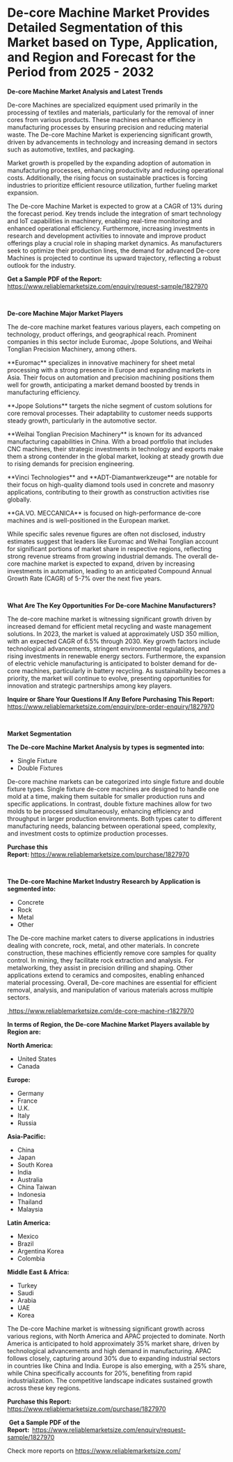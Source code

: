 <p><h1>De-core Machine Market Provides Detailed Segmentation of this Market based on Type, Application, and Region and Forecast for the Period from 2025 - 2032</h1></p><p><strong>De-core Machine Market Analysis and Latest Trends</strong></p>
<p><p>De-core Machines are specialized equipment used primarily in the processing of textiles and materials, particularly for the removal of inner cores from various products. These machines enhance efficiency in manufacturing processes by ensuring precision and reducing material waste. The De-core Machine Market is experiencing significant growth, driven by advancements in technology and increasing demand in sectors such as automotive, textiles, and packaging.</p><p>Market growth is propelled by the expanding adoption of automation in manufacturing processes, enhancing productivity and reducing operational costs. Additionally, the rising focus on sustainable practices is forcing industries to prioritize efficient resource utilization, further fueling market expansion.</p><p>The De-core Machine Market is expected to grow at a CAGR of 13% during the forecast period. Key trends include the integration of smart technology and IoT capabilities in machinery, enabling real-time monitoring and enhanced operational efficiency. Furthermore, increasing investments in research and development activities to innovate and improve product offerings play a crucial role in shaping market dynamics. As manufacturers seek to optimize their production lines, the demand for advanced De-core Machines is projected to continue its upward trajectory, reflecting a robust outlook for the industry.</p></p>
<p><strong>Get a Sample PDF of the Report:&nbsp;</strong> <a href="https://www.reliablemarketsize.com/enquiry/request-sample/1827970?utm_campaign=2235&utm_medium=2&utm_source=Github&utm_content=ia&utm_term=28022025&utm_id=de-core-machine">https://www.reliablemarketsize.com/enquiry/request-sample/1827970</a></p>
<p>&nbsp;</p>
<p><strong>De-core Machine Major Market Players</strong></p>
<p><p>The de-core machine market features various players, each competing on technology, product offerings, and geographical reach. Prominent companies in this sector include Euromac, Jpope Solutions, and Weihai Tonglian Precision Machinery, among others.</p><p>**Euromac** specializes in innovative machinery for sheet metal processing with a strong presence in Europe and expanding markets in Asia. Their focus on automation and precision machining positions them well for growth, anticipating a market demand boosted by trends in manufacturing efficiency.</p><p>**Jpope Solutions** targets the niche segment of custom solutions for core removal processes. Their adaptability to customer needs supports steady growth, particularly in the automotive sector. </p><p>**Weihai Tonglian Precision Machinery** is known for its advanced manufacturing capabilities in China. With a broad portfolio that includes CNC machines, their strategic investments in technology and exports make them a strong contender in the global market, looking at steady growth due to rising demands for precision engineering.</p><p>**Vinci Technologies** and **ADT-Diamantwerkzeuge** are notable for their focus on high-quality diamond tools used in concrete and masonry applications, contributing to their growth as construction activities rise globally.</p><p>**GA.VO. MECCANICA** is focused on high-performance de-core machines and is well-positioned in the European market.</p><p>While specific sales revenue figures are often not disclosed, industry estimates suggest that leaders like Euromac and Weihai Tonglian account for significant portions of market share in respective regions, reflecting strong revenue streams from growing industrial demands. The overall de-core machine market is expected to expand, driven by increasing investments in automation, leading to an anticipated Compound Annual Growth Rate (CAGR) of 5-7% over the next five years.</p></p>
<p>&nbsp;</p>
<p><strong>What Are The Key Opportunities For De-core Machine Manufacturers?</strong></p>
<p><p>The de-core machine market is witnessing significant growth driven by increased demand for efficient metal recycling and waste management solutions. In 2023, the market is valued at approximately USD 350 million, with an expected CAGR of 6.5% through 2030. Key growth factors include technological advancements, stringent environmental regulations, and rising investments in renewable energy sectors. Furthermore, the expansion of electric vehicle manufacturing is anticipated to bolster demand for de-core machines, particularly in battery recycling. As sustainability becomes a priority, the market will continue to evolve, presenting opportunities for innovation and strategic partnerships among key players.</p></p>
<p><strong>Inquire or Share Your Questions If Any Before Purchasing This Report:</strong> <a href="https://www.reliablemarketsize.com/enquiry/pre-order-enquiry/1827970?utm_campaign=2235&utm_medium=2&utm_source=Github&utm_content=ia&utm_term=28022025&utm_id=de-core-machine">https://www.reliablemarketsize.com/enquiry/pre-order-enquiry/1827970</a></p>
<p>&nbsp;</p>
<p><strong>Market Segmentation</strong></p>
<p><strong>The De-core Machine Market Analysis by types is segmented into:</strong></p>
<p><ul><li>Single Fixture</li><li>Double Fixtures</li></ul></p>
<p><p>De-core machine markets can be categorized into single fixture and double fixture types. Single fixture de-core machines are designed to handle one mold at a time, making them suitable for smaller production runs and specific applications. In contrast, double fixture machines allow for two molds to be processed simultaneously, enhancing efficiency and throughput in larger production environments. Both types cater to different manufacturing needs, balancing between operational speed, complexity, and investment costs to optimize production processes.</p></p>
<p><strong>Purchase this Report:&nbsp;</strong><a href="https://www.reliablemarketsize.com/purchase/1827970?utm_campaign=2235&utm_medium=2&utm_source=Github&utm_content=ia&utm_term=28022025&utm_id=de-core-machine">https://www.reliablemarketsize.com/purchase/1827970</a></p>
<p>&nbsp;</p>
<p><strong>The De-core Machine Market Industry Research by Application is segmented into:</strong></p>
<p><ul><li>Concrete</li><li>Rock</li><li>Metal</li><li>Other</li></ul></p>
<p><p>The De-core machine market caters to diverse applications in industries dealing with concrete, rock, metal, and other materials. In concrete construction, these machines efficiently remove core samples for quality control. In mining, they facilitate rock extraction and analysis. For metalworking, they assist in precision drilling and shaping. Other applications extend to ceramics and composites, enabling enhanced material processing. Overall, De-core machines are essential for efficient removal, analysis, and manipulation of various materials across multiple sectors.</p></p>
<p><a href="https://www.reliablemarketsize.com/de-core-machine-r1827970?utm_campaign=2235&utm_medium=2&utm_source=Github&utm_content=ia&utm_term=28022025&utm_id=de-core-machine">&nbsp;https://www.reliablemarketsize.com/de-core-machine-r1827970</a></p>
<p><strong>In terms of Region, the De-core Machine Market Players available by Region are:</strong></p>
<p>
    <p> <strong> North America: </strong>
        <ul>
            <li>United States</li>
            <li>Canada</li>
        </ul>
        </p> 
    <p> <strong> Europe: </strong>
        <ul>
            <li>Germany</li>
            <li>France</li>
            <li>U.K.</li>
            <li>Italy</li>
            <li>Russia</li>
        </ul>
        </p> 
    <p> <strong> Asia-Pacific: </strong>
        <ul>
            <li>China</li>
            <li>Japan</li>
            <li>South Korea</li>
            <li>India</li>
            <li>Australia</li>
            <li>China Taiwan</li>
            <li>Indonesia</li>
            <li>Thailand</li>
            <li>Malaysia</li>
        </ul>
        </p> 
    <p> <strong> Latin America: </strong>
        <ul>
            <li>Mexico</li>
            <li>Brazil</li>
            <li>Argentina Korea</li>
            <li>Colombia</li>
        </ul>
        </p> 
    <p> <strong> Middle East & Africa: </strong>
        <ul>
            <li>Turkey</li>
            <li>Saudi</li>
            <li>Arabia</li>
            <li>UAE</li>
            <li>Korea</li>
        </ul>
    </p>
    </p>
<p><p>The De-core Machine market is witnessing significant growth across various regions, with North America and APAC projected to dominate. North America is anticipated to hold approximately 35% market share, driven by technological advancements and high demand in manufacturing. APAC follows closely, capturing around 30% due to expanding industrial sectors in countries like China and India. Europe is also emerging, with a 25% share, while China specifically accounts for 20%, benefiting from rapid industrialization. The competitive landscape indicates sustained growth across these key regions.</p></p>
<p><strong>Purchase this Report: </strong><a href="https://www.reliablemarketsize.com/purchase/1827970?utm_campaign=2235&utm_medium=2&utm_source=Github&utm_content=ia&utm_term=28022025&utm_id=de-core-machine">https://www.reliablemarketsize.com/purchase/1827970</a></p>
<p>&nbsp;<strong>Get a Sample PDF of the Report:&nbsp;&nbsp;</strong><a href="https://www.reliablemarketsize.com/enquiry/request-sample/1827970?utm_campaign=2235&utm_medium=2&utm_source=Github&utm_content=ia&utm_term=28022025&utm_id=de-core-machine">https://www.reliablemarketsize.com/enquiry/request-sample/1827970</a></p>
<p><strong></strong></p>
<p>Check more reports on <a href="https://www.reliablemarketsize.com/?utm_campaign=2235&utm_medium=2&utm_source=Github&utm_content=ia&utm_term=28022025&utm_id=de-core-machine">https://www.reliablemarketsize.com/</a></p>